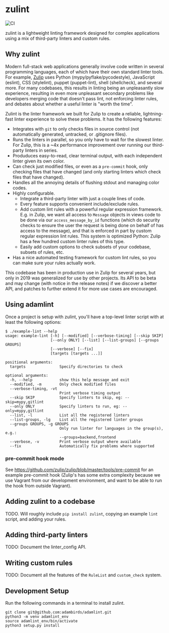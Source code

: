 # zulint

![CI](https://github.com/adambirds/adamlint/workflows/CI/badge.svg)

zulint is a lightweight linting framework designed for complex
applications using a mix of third-party linters and custom rules.

## Why zulint

Modern full-stack web applications generally involve code written in
several programming languages, each of which have their own standard
linter tools.  For example, [Zulip](https://zulip.com) uses Python
(mypy/pyflake/pycodestyle), JavaScript (eslint), CSS (stylelint),
puppet (puppet-lint), shell (shellcheck), and several more.  For many
codebases, this results in linting being an unpleasantly slow
experience, resulting in even more unpleasant secondary problems like
developers merging code that doesn't pass lint, not enforcing linter
rules, and debates about whether a useful linter is "worth the time".

Zulint is the linter framework we built for Zulip to create a
reliable, lightning-fast linter experience to solve these problems.
It has the following features:

- Integrates with `git` to only checks files in source control (not
  automatically generated, untracked, or .gitignore files).
- Runs the linters in parallel, so you only have to wait for the
  slowest linter.  For Zulip, this is a ~4x performance improvement
  over running our third-party linters in series.
- Produduces easy-to-read, clear terminal output, with each
  independent linter given its own color.
- Can check just modified files, or even as a `pre-commit` hook, only
  checking files that have changed (and only starting linters which
  check files that have changed).
- Handles all the annoying details of flushing stdout and managing
  color codes.
- Highly configurable.
  - Integrate a third-party linter with just a couple lines of code.
  - Every feature supports convenient include/exclude rules.
  - Add custom lint rules with a powerful regular expression
    framework.  E.g. in Zulip, we want all access to `Message` objects
    in views code to be done via our `access_message_by_id` functions
    (which do security checks to ensure the user the request is being
    done on behalf of has access to the message), and that is enforced
    in part by custom regular expression lint rules.  This system is
    optimized Python: Zulip has a few hundred custom linter rules of
    this type.
  - Easily add custom options to check subsets of your codebase,
    subsets of rules, etc.
- Has a nice automated testing framework for custom lint rules, so you
  can make sure your rules actually work.

This codebase has been in production use in Zulip for several years,
but only in 2019 was generalized for use by other projects.  Its API
to be beta and may change (with notice in the release notes) if we
discover a better API, and patches to further extend it for more use
cases are encouraged.

## Using adamlint

Once a project is setup with zulint, you'll have a top-level linter
script with at least the following options:

```
$ ./example-lint --help
usage: example-lint [-h] [--modified] [--verbose-timing] [--skip SKIP]
                    [--only ONLY] [--list] [--list-groups] [--groups GROUPS]
                    [--verbose] [--fix]
                    [targets [targets ...]]

positional arguments:
  targets               Specify directories to check

optional arguments:
  -h, --help            show this help message and exit
  --modified, -m        Only check modified files
  --verbose-timing, -vt
                        Print verbose timing output
  --skip SKIP           Specify linters to skip, eg: --skip=mypy,gitlint
  --only ONLY           Specify linters to run, eg: --only=mypy,gitlint
  --list, -l            List all the registered linters
  --list-groups, -lg    List all the registered linter groups
  --groups GROUPS, -g GROUPS
                        Only run linter for languages in the group(s), e.g.:
                        --groups=backend,frontend
  --verbose, -v         Print verbose output where available
  --fix                 Automatically fix problems where supported
```

### pre-commit hook mode

See https://github.com/zulip/zulip/blob/master/tools/pre-commit for an
example pre-commit hook (Zulip's has some extra complexity because we
use Vagrant from our development environment, and want to be able to
run the hook from outside Vagrant).

## Adding zulint to a codebase

TODO.  Will roughly include `pip install zulint`, copying an example
`lint` script, and adding your rules.


## Adding third-party linters

TODO: Document the linter_config API.

## Writing custom rules

TODO: Document all the features of the `RuleList` and `custom_check` system.

## Development Setup

Run the following commands in a terminal to install zulint.
```
git clone git@github.com:adambirds/adamlint.git
python3 -m venv adamlint_env
source adamlint_env/bin/activate
python3 setup.py install
```
